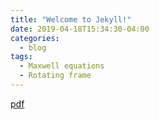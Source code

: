 ```yaml
---
title: "Welcome to Jekyll!"
date: 2019-04-18T15:34:30-04:00
categories:
  - blog
tags:
  - Maxwell equations
  - Rotating frame
---
```

[pdf](https://github.com/danielhk2004/MP/blob/master/files/%D8%AF%D8%B1%D8%B3%20%D9%85%D9%82%D8%A7%D9%84%D9%87.pdf)
